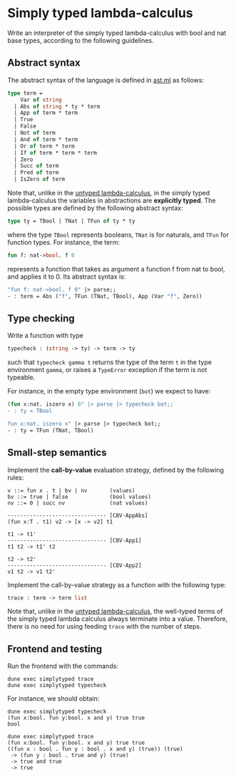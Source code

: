 # Simply typed lambda-calculus

Write an interpreter of the simply typed lambda-calculus with bool and nat base types, according to the following guidelines.

## Abstract syntax

The abstract syntax of the language is defined in [ast.ml](lib/ast.ml)
as follows:
```ocaml
type term =
    Var of string
  | Abs of string * ty * term
  | App of term * term
  | True
  | False
  | Not of term
  | And of term * term
  | Or of term * term
  | If of term * term * term
  | Zero
  | Succ of term
  | Pred of term
  | IsZero of term
```
Note that, unlike in the [untyped lambda-calculus](../untyped), in the simply typed lambda-calculus the variables in abstractions are **explicitly typed**. The possible types are defined by the following abstract syntax:
```ocaml
type ty = TBool | TNat | TFun of ty * ty
```
where the type `TBool` represents booleans, `TNat` is for naturals, and `TFun` for function types.
For instance, the term:
```ocaml
fun f: nat->bool. f 0
```
represents a function that takes as argument a function f from nat to bool, and applies it to 0.
Its abstract syntax is:
```ocaml
"fun f: nat->bool. f 0" |> parse;;
- : term = Abs ("f", TFun (TNat, TBool), App (Var "f", Zero))
```

## Type checking

Write a function with type
```ocaml
typecheck : (string -> ty) -> term -> ty
```
such that `typecheck gamma t` returns the type of the term `t` in the type environment `gamma`, or raises a `TypeError` exception if the term is not typeable.

For instance, in the empty type environment (`bot`) we expect to have:
```ocaml
(fun x:nat. iszero x) 0" |> parse |> typecheck bot;;
- : ty = TBool

fun x:nat. iszero x" |> parse |> typecheck bot;;
- : ty = TFun (TNat, TBool)
```

## Small-step semantics

Implement the **call-by-value** evaluation strategy, defined by the following rules:
```
v ::= fun x . t | bv | nv       (values)
bv ::= true | false             (bool values)
nv ::= 0 | succ nv              (nat values)

------------------------------- [CBV-AppAbs]
(fun x:T . t1) v2 -> [x -> v2] t1

t1 -> t1'
------------------------------- [CBV-App1]
t1 t2 -> t1' t2

t2 -> t2'
------------------------------- [CBV-App2]
v1 t2 -> v1 t2'
```

Implement the call-by-value strategy as a function with the following type:
```ocaml
trace : term -> term list
```
Note that, unlike in the [untyped lambda-calculus](../untyped), the well-typed terms of the simply typed lambda calculus 
always terminate into a value. 
Therefore, there is no need for using feeding `trace` with the number of steps.


## Frontend and testing

Run the frontend with the commands:
```
dune exec simplytyped trace
dune exec simplytyped typecheck
```
For instance, we should obtain:
```
dune exec simplytyped typecheck
(fun x:bool. fun y:bool. x and y) true true
bool

dune exec simplytyped trace
(fun x:bool. fun y:bool. x and y) true true
((fun x : bool . fun y : bool . x and y) (true)) (true)
 -> (fun y : bool . true and y) (true)
 -> true and true
 -> true
```

